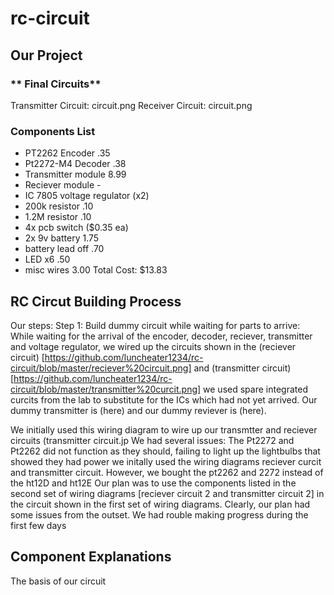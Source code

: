# rc-circuit

## **Our Project**

### ** Final Circuits**
Transmitter Circuit:
circuit.png
Receiver Circuit:
circuit.png
### **Components List**
- PT2262 Encoder .35
- Pt2272-M4 Decoder .38
- Transmitter module 8.99
- Reciever module - 
- IC 7805 voltage regulator (x2)
- 200k resistor .10
- 1.2M resistor .10
- 4x pcb switch ($0.35 ea)
- 2x 9v battery 1.75
- battery lead off .70
- LED x6 .50
- misc wires 3.00
Total Cost: $13.83

## **RC Circut Building Process**
Our steps:
Step 1: Build dummy circuit while waiting for parts to arrive:
While waiting for the arrival of the encoder, decoder, reciever, transmitter and voltage regulator, we wired up the circuits shown in the  (reciever circuit) [https://github.com/luncheater1234/rc-circuit/blob/master/reciever%20circuit.png] and  (transmitter circuit) [https://github.com/luncheater1234/rc-circuit/blob/master/transmitter%20curcit.png] we used spare integrated curcits from the lab to substitute for the ICs which had not yet arrived. Our dummy transmitter is (here) and our dummy reviever is (here).  

We initially used this wiring diagram to wire up our transmtter and reciever circuits (transmitter circuit.jp
We had several issues: 
The Pt2272 and Pt2262 did not function as they should, failing to light up the lightbulbs that showed they had power
we initally used the wiring diagrams reciever curcit and transmitter circuit. However, we bought the pt2262 and 2272 instead of the ht12D and ht12E 
Our plan was to use the components listed in the second set of wiring diagrams [reciever circuit 2 and transmitter circuit 2] in the circuit shown in the first set of wiring diagrams.
Clearly, our plan had some issues from the outset. We had rouble making progress during the first few days

## **Component Explanations**
The basis of our circuit 



